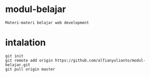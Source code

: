 # modul-belajar
	Materi-materi belajar web development
# intalation
	git init
	git remote add origin https://github.com/alfianyulianto/modul-belajar.git
	git pull origin master

